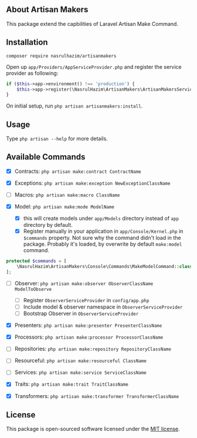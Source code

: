 ## About Artisan Makers

This package extend the capbilities of Laravel Artisan Make Command.

## Installation

```
composer require nasrulhazim/artisanmakers
```

Open up `app/Providers/AppServiceProvider.php` and register the service provider as following:

```php
if ($this->app->environment() !== 'production') {
    $this->app->register(\NasrulHazim\ArtisanMakers\ArtisanMakersServiceProvider::class);
}
```

On initial setup, run `php artisan artisanmakers:install`.

## Usage

Type `php artisan --help` for more details.

## Available Commands

- [x] Contracts: `php artisan make:contract ContractName`

- [x] Exceptions: `php artisan make:exception NewExceptionClassName`

- [ ] Macros: `php artisan make:macro ClassName`

- [x] Model: `php artisan make:mode ModelName` 
	- [x] this will create models under `app/Models` directory instead of `app` directory by default.
	- [x] Register manually in your application in `app/Console/Kernel.php` in `$commands` property. Not sure why the command didn't load in the package. Probably it's loaded, by overwrite by default `make:model` command.

```php
protected $commands = [
    \NasrulHazim\ArtisanMakers\Console\Commands\MakeModelCommand::class,
];
```

- [ ] Observer: `php artisan make:observer ObserverClassName ModelToObserve`
	- [ ] Register `ObserverServiceProvider` in `config/app.php`
	- [ ] Include model & observer namespace in `ObserverServiceProvider`
	- [ ] Bootstrap Observer in `ObserverServiceProvider`

- [x] Presenters: `php artisan make:presenter PresenterClassName`

- [x] Processors: `php artisan make:processor ProcessorClassName`

- [ ] Repositories: `php artisan make:repository RepositoryClassName`

- [ ] Resourceful: `php artisan make:resourceful ClassName`

- [ ] Services: `php artisan make:service ServiceClassName`

- [x] Traits: `php artisan make:trait TraitClassName`

- [x] Transformers: `php artisan make:transformer TransformerClassName`

## License

This package is open-sourced software licensed under the [MIT license](http://opensource.org/licenses/MIT).